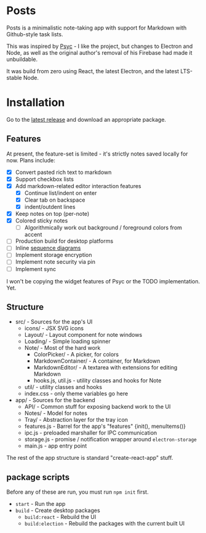 # Posts

Posts is a minimalistic note-taking app with support for Markdown with Github-style task lists.

This was inspired by [Psyc](https://github.com/piyushagade/Psyc) - I like the project, but changes
to Electron and Node, as well as the original author's removal of his Firebase had made it unbuildable.

It was build from zero using React, the latest Electron, and the latest LTS-stable Node.

# Installation

Go to the [latest release](releases/latest) and download an appropriate package.

## Features

At present, the feature-set is limited - it's strictly notes saved locally for now.  Plans include:

* [x] Convert pasted rich text to markdown
* [x] Support checkbox lists
* [x] Add markdown-related editor interaction features
    * [x] Continue list/indent on enter
    * [x] Clear tab on backspace
    * [x] indent/outdent lines
* [x] Keep notes on top (per-note)
* [x] Colored sticky notes
    * [ ] Algorithmically work out background / foreground colors from accent
* [ ] Production build for desktop platforms
* [ ] Inline [sequence diagrams](https://bramp.github.io/js-sequence-diagrams/)
* [ ] Implement storage encryption
* [ ] Implement note security via pin
* [ ] Implement sync

I won't be copying the widget features of Psyc or the TODO implementation.  Yet.

## Structure

* src/ - Sources for the app's UI
    * icons/ - JSX SVG icons
    * Layout/ - Layout component for note windows
    * Loading/ - Simple loading spinner
    * Note/ - Most of the hard work
        * ColorPicker/ - A picker, for colors
        * MarkdownContainer/ - A container, for Markdown
        * MarkdownEditor/ - A textarea with extensions for editing Markdown
        * hooks.js, util.js - utility classes and hooks for Note
    * util/ - utility classes and hooks
    * index.css - only theme variables go here
* app/ - Sources for the backend
    * API/ - Common stuff for exposing backend work to the UI
    * Notes/ - Model for notes
    * Tray/ - Abstraction layer for the tray icon
    * features.js - Barrel for the app's "features" {init(), menuItems()}
    * ipc.js - preloaded marshaller for IPC communication
    * storage.js - promise / notification wrapper around `electron-storage`
    * main.js - app entry point

The rest of the app structure is standard "create-react-app" stuff.

## package scripts

Before any of these are run, you must run `npm init` first.

* `start` - Run the app
* `build` - Create desktop packages
    * `build:react` - Rebuild the UI
    * `build:election` - Rebuild the packages with the current built UI

